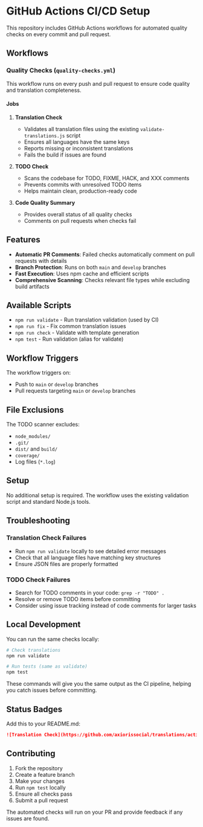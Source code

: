 # GitHub Actions CI/CD Setup

This repository includes GitHub Actions workflows for automated quality checks on every commit and pull request.

## Workflows

### Quality Checks (`quality-checks.yml`)

This workflow runs on every push and pull request to ensure code quality and translation completeness.

#### Jobs

1. **Translation Check**
   - Validates all translation files using the existing `validate-translations.js` script
   - Ensures all languages have the same keys
   - Reports missing or inconsistent translations
   - Fails the build if issues are found

2. **TODO Check**
   - Scans the codebase for TODO, FIXME, HACK, and XXX comments
   - Prevents commits with unresolved TODO items
   - Helps maintain clean, production-ready code

3. **Code Quality Summary**
   - Provides overall status of all quality checks
   - Comments on pull requests when checks fail

## Features

- **Automatic PR Comments**: Failed checks automatically comment on pull requests with details
- **Branch Protection**: Runs on both `main` and `develop` branches
- **Fast Execution**: Uses npm cache and efficient scripts
- **Comprehensive Scanning**: Checks relevant file types while excluding build artifacts

## Available Scripts

- `npm run validate` - Run translation validation (used by CI)
- `npm run fix` - Fix common translation issues
- `npm run check` - Validate with template generation
- `npm test` - Run validation (alias for validate)

## Workflow Triggers

The workflow triggers on:

- Push to `main` or `develop` branches
- Pull requests targeting `main` or `develop` branches

## File Exclusions

The TODO scanner excludes:

- `node_modules/`
- `.git/`
- `dist/` and `build/`
- `coverage/`
- Log files (`*.log`)

## Setup

No additional setup is required. The workflow uses the existing validation script and standard Node.js tools.

## Troubleshooting

### Translation Check Failures

- Run `npm run validate` locally to see detailed error messages
- Check that all language files have matching key structures
- Ensure JSON files are properly formatted

### TODO Check Failures

- Search for TODO comments in your code: `grep -r "TODO" .`
- Resolve or remove TODO items before committing
- Consider using issue tracking instead of code comments for larger tasks

## Local Development

You can run the same checks locally:

```bash
# Check translations
npm run validate

# Run tests (same as validate)
npm test
```

These commands will give you the same output as the CI pipeline, helping you catch issues before committing.

## Status Badges

Add this to your README.md:

```markdown
![Translation Check](https://github.com/axiorissocial/translations/actions/workflows/quality-checks.yml/badge.svg)
```

## Contributing

1. Fork the repository
2. Create a feature branch
3. Make your changes
4. Run `npm test` locally
5. Ensure all checks pass
6. Submit a pull request

The automated checks will run on your PR and provide feedback if any issues are found.
